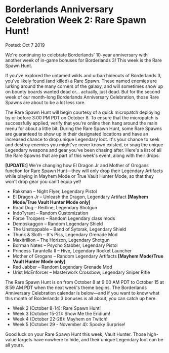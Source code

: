 Borderlands Anniversary Celebration Week 2: Rare Spawn Hunt! 
============================================================

Posted: Oct 7 2019

We're continuing to celebrate Borderlands' 10-year anniversary with another week of in-game bonuses for Borderlands 3! This week is the Rare Spawn Hunt.

If you've explored the untamed wilds and urban hideouts of Borderlands 3, you've likely found (and killed) a Rare Spawn. These named enemies are lurking around the many corners of the galaxy, and will sometimes show up on bounty boards wanted dead or… actually, just dead. But for the second week of our month-long Borderlands Anniversary Celebration, those Rare Spawns are about to be a lot less rare.

The Rare Spawn Hunt will begin courtesy of a quick micropatch deploying by or before 3:00 PM PDT on October 8. To ensure that the micropatch is successfully applied, verify that you're online then hang around the main menu for about a little bit. During the Rare Spawn Hunt, some Rare Spawns are guaranteed to show up in their designated locations and have an increased chance to drop unique Legendary loot. It's your chance to seek and destroy enemies you might've never known existed, or snag the unique Legendary weapons and gear you've been chasing after. Here's a list of all the Rare Spawns that are part of this week's event, along with their drops:

**[UPDATE:]** We're changing how El Dragon Jr and Mother of Grogans function for Rare Spawn Hunt—they will only drop their Legendary Artifacts while playing in Mayhem Mode or True Vault Hunter Mode, so that they won't drop gear you can't equip yet! 

- Rakkman – Night Flyer, Legendary Pistol
- El Dragon Jr – Unleash the Dragon, Legendary Artifact **[Mayhem Mode/True Vault Hunter Mode only]**
- Road Dog – Redline, Legendary Shotgun
- IndoTyrant – Random Customization
- Force Troopers – Random Legendary class mods
- Demoskaggon – Random Legendary Shield
- The Unstoppable – Band of Sytorak, Legendary Shield
- Thunk & Sloth – It's Piss, Legendary Grenade Mod
- Maxitrillion – The Horizon, Legendary Shotgun
- Borman Nates – Psycho Stabber, Legendary Pistol
- Princess Tarantella II – Hive, Legendary Rocket Launcher
- Mother of Grogans – Random Legendary Artifacts **[Mayhem Mode/True Vault Hunter Mode only]**
- Red Jabber – Random Legendary Grenade Mod
- Urist McEnforcer – Masterwork Crossbow, Legendary Sniper Rifle

The Rare Spawn Hunt is on from October 8 at 9:00 AM PDT to October 15 at 8:59 AM PDT when the next week's theme begins. The Borderlands Anniversary Celebration calendar is below—and if you want to know what this month of Borderlands 3 bonuses is all about, you can catch up here.

- Week 2 (October 8-14): Rare Spawn Hunt!
- Week 3 (October 15-21): Show Me the Eridium!
- Week 4 (October 22-28): Mayhem on Twitch!
- Week 5 (October 29 - November 4): Spooky Surprise!

Good luck on your Rare Spawn Hunt this week, Vault Hunter. Those high-value targets have nowhere to hide, and their unique Legendary loot can be all yours.
